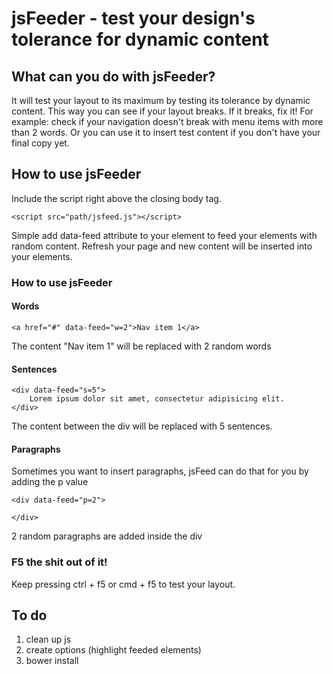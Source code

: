
# jsFeeder - test your design's tolerance for dynamic content

## What can you do with jsFeeder?

It will test your layout to its maximum by testing its tolerance by dynamic content. This way you can see if your layout breaks. If it breaks, fix it! For example: check if your navigation doesn't break with menu items with more than 2 words. Or you can use it to insert test content if you don't have your final copy yet.

## How to use jsFeeder

Include the script right above the closing body tag.

```
<script src="path/jsfeed.js"></script>
```

Simple add data-feed attribute to your element to feed your elements with random content.
Refresh your page and new content will be inserted into your elements.

### How to use jsFeeder

#### Words

```
<a href="#" data-feed="w=2">Nav item 1</a>
```

The content "Nav item 1" will be replaced with 2 random words

#### Sentences

```
<div data-feed="s=5">
    Lorem ipsum dolor sit amet, consectetur adipisicing elit.
</div>
```

The content between the div will be replaced with 5 sentences.

#### Paragraphs

Sometimes you want to insert paragraphs, jsFeed can do that for you by adding the p value

```
<div data-feed="p=2">
    
</div>
```

2 random paragraphs are added inside the div


### F5 the shit out of it!
Keep pressing ctrl + f5 or cmd + f5 to test your layout.



## To do
1. clean up js
2. create options (highlight feeded elements)
3. bower install
